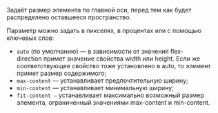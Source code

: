 Задаёт размер элемента по главной оси, перед тем как будет распределено оставшееся пространство.

Параметр можно задать в пикселях, в процентах или с помощью ключевых слов:

- `auto` (по умолчанию) — в зависимости от значения flex-direction примет значение свойства width или height. Если же соответствующее свойство тоже установлено в auto, то элемент примет размер содержимого;
- `max-content` — устанавливает предпочтительную ширину;
- `min-content` — устанавливает минимальную ширину;
- `fit-content —` устанавливает максимально возможный размер элемента, ограниченный значениями max-content и min-content.
